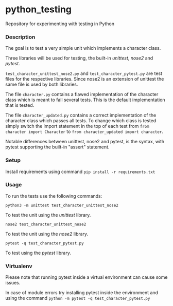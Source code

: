 # python_testing
Repository for experimenting with testing in Python

### Description

The goal is to test a very simple unit which implements a character class.

Three libraries will be used for testing, the built-in *unittest*, *nose2* and *pytest*.

`test_character_unittest_nose2.py` and `test_character_pytest.py` are test files for the respective libraries. Since nose2 is an extension of unittest the same file is used by both libraries.

The file `character.py` contains a flawed implementation of the character class which is meant to fail several tests. This is the default implementation that is tested.

The file `character_updated.py` contains a correct implementation of the character class which passes all tests. To change which class is tested simply switch the import statement in the top of each test from `from character import Character` to `from character_updated import character`.

Notable differences between unittest, nose2 and pytest, is the syntax, with pytest supporting the built-in "assert" statement.

### Setup

Install requirements using command `pip install -r requirements.txt`

### Usage

To run the tests use the following commands:

`python3 -m unittest test_character_unittest_nose2`

To test the unit using the *unittest* library.

`nose2 test_character_unittest_nose2`

To test the unit using the *nose2* library.

`pytest -q test_character_pytest.py`

To test using the *pytest* library.

### Virtualenv

Please note that running pytest inside a virtual environment can cause some issues.

In case of module errors try installing pytest inside the environment and using the command `python -m pytest -q test_character_pytest.py`
